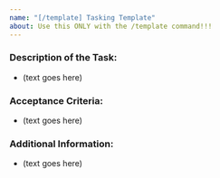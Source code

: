 ```yaml
---
name: "[/template] Tasking Template"
about: Use this ONLY with the /template command!!!
---
```


### Description of the Task:
- (text goes here)

### Acceptance Criteria:
- (text goes here)

### Additional Information:
- (text goes here)